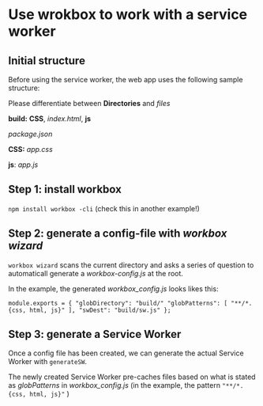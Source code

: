 # Use wrokbox to work with a service worker

## Initial structure
Before using the service worker, the web app uses the following sample structure:

Please differentiate between **Directories** and _files_

**build:** **CSS**, _index.html_, **js**

 _package.json_

**CSS:** _app.css_

**js**: _app.js_


## Step 1: install workbox
`npm install workbox -cli` (check this in another example!)

## Step 2: generate a config-file with _workbox wizard_
`workbox wizard` scans the current directory and asks a series of question to
automaticall generate a _workbox-config.js_ at the root.

In the example, the generated _workbox_config.js_ looks likes this:

`module.exports = {
  "globDirectory": "build/"
  "globPatterns": [
  "**/*.{css, html, js}"
    ],
    "swDest": "build/sw.js"
  };`

## Step 3: generate a Service Worker
Once a config file has been created, we can generate the actual Service Worker
with `generateSW`.

The newly created Service Worker pre-caches files based on what is stated as
_globPatterns_ in _workbox_config.js_ (in the example, the pattern
  `"**/*.{css, html, js}"` )  

